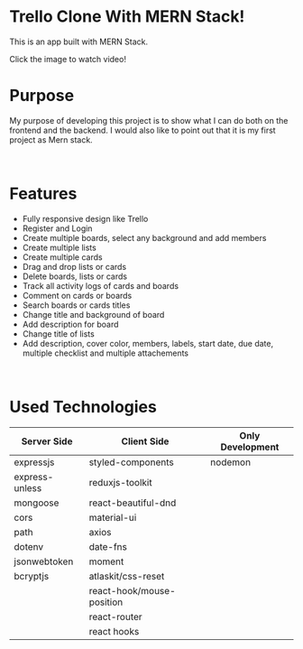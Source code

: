# Trello Clone With MERN Stack!



This is an app built with MERN Stack.

Click the image to watch video!
&nbsp;
# Purpose
My purpose of developing this project is to show what I can do both on the frontend and the backend. I would also like to point out that it is my first project as Mern stack.

&nbsp;
# Features

- Fully responsive design like Trello
- Register and Login
- Create multiple boards, select any background and add members
- Create multiple lists
- Create multiple cards
- Drag and drop lists or cards
- Delete boards, lists or cards
- Track all activity logs of cards and boards
- Comment on cards or boards
- Search boards or cards titles
- Change title and background of board
- Add description for board
- Change title of lists
- Add description, cover color, members, labels, start date, due date, multiple checklist and multiple attachements

&nbsp;
# Used Technologies

| Server Side    	| Client Side               	| Only Development 	|
|----------------	|---------------------------	|------------------	|
| expressjs      	| styled-components         	| nodemon          	|
| express-unless 	| reduxjs-toolkit           	|                  	|
| mongoose       	| react-beautiful-dnd       	|                  	|
| cors           	| material-ui                	|                  	|
| path           	| axios                     	|                  	|
| dotenv         	| date-fns                  	|                  	|
| jsonwebtoken   	| moment                    	|                  	|
| bcryptjs       	| atlaskit/css-reset        	|                  	|
|                  	| react-hook/mouse-position 	|                  	|
|                	| react-router              	|                  	|
|                	| react hooks                 	|                  	|